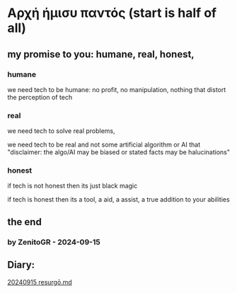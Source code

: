 # Αρχή ήμισυ παντός (start is half of all)

## my promise to you: humane, real, honest,

### humane

we need tech to be humane: no profit, no manipulation, nothing that distort the perception of tech

### real

we need tech to solve real problems,

we need tech to be real and not some artificial algorithm or AI that "disclaimer: the algo/AI may be biased or stated facts may be halucinations"

### honest

if tech is not honest then its just black magic

if tech is honest then its a tool, a aid, a assist, a true addition to your abilities

## the end

### by ZenitoGR - 2024-09-15

## Diary:

[20240915 resurgō.md](https://github.com/zenitogr/git-init-zen/blob/main/diary/20240915%20resurg%C5%8D.md#to-rise-again-spring-up-anew)
